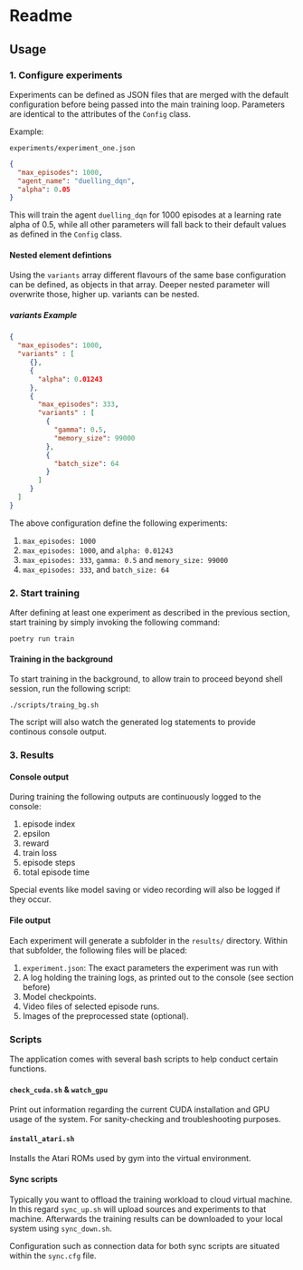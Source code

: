 # Readme

## Usage

### 1. Configure experiments

Experiments can be defined as JSON files that are merged with the default
configuration before being passed into the main training loop. Parameters are
identical to the attributes of the `Config` class.

Example:

`experiments/experiment_one.json`

```json
{
  "max_episodes": 1000,
  "agent_name": "duelling_dqn",
  "alpha": 0.05
}
```

This will train the agent `duelling_dqn` for 1000 episodes at a learning rate
alpha of 0.5, while all other parameters will fall back to their default values
as defined in the `Config` class.

#### Nested element defintions

Using the `variants` array different flavours of the same base configuration can
be defined, as objects in that array. Deeper nested parameter will overwrite those,
higher up. variants can be nested.

##### variants Example

```json
{
  "max_episodes": 1000,
  "variants" : [
     {},
     {
       "alpha": 0.01243
     },
     {
       "max_episodes": 333,
       "variants" : [
         {
           "gamma": 0.5,
           "memory_size": 99000
         },
         {
           "batch_size": 64
         }
       ]
     }
  ]
}
```

The above configuration define the following experiments:

1. `max_episodes: 1000`
2. `max_episodes: 1000`, and `alpha: 0.01243`
3. `max_episodes: 333`, `gamma: 0.5` and `memory_size: 99000`
4. `max_episodes: 333`, and `batch_size: 64`

### 2. Start training

After defining at least one experiment as described in the previous section,
start training by simply invoking the following command:

`poetry run train`

#### Training in the background

To start training in the background, to allow train to proceed beyond shell session,
run the following script:

`./scripts/traing_bg.sh`

The script will also watch the generated log statements to provide continous console
output.

### 3. Results

#### Console output

During training the following outputs are continuously logged to the console:

1. episode index
2. epsilon
3. reward
4. train loss
5. episode steps
6. total episode time

Special events like model saving or video recording will also be logged if they
occur.

#### File output

Each experiment will generate a subfolder in the `results/` directory. Within
that subfolder, the following files will be placed:

1. `experiment.json`: The exact parameters the experiment was run with
2. A log holding the training logs, as printed out to the console (see section
   before)
3. Model checkpoints.
4. Video files of selected episode runs.
5. Images of the preprocessed state (optional).

### Scripts

The application comes with several bash scripts to help conduct certain
functions.

#### `check_cuda.sh` & `watch_gpu`

Print out information regarding the current CUDA installation and GPU usage of
the system. For sanity-checking and troubleshooting purposes.

#### `install_atari.sh`

Installs the Atari ROMs used by gym into the virtual environment.

#### Sync scripts

Typically you want to offload the training workload to cloud virtual machine. In
this regard `sync_up.sh` will upload sources and experiments to that machine.
Afterwards the training results can be downloaded to your local system using
`sync_down.sh`.

Configuration such as connection data for both sync scripts are situated within
the `sync.cfg` file.
